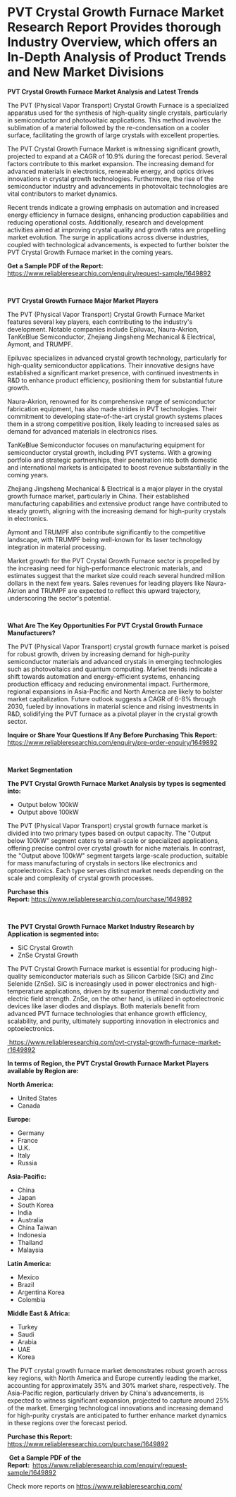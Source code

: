 <p><h1>PVT Crystal Growth Furnace Market Research Report Provides thorough Industry Overview, which offers an In-Depth Analysis of Product Trends and New Market Divisions</h1></p><p><strong>PVT Crystal Growth Furnace Market Analysis and Latest Trends</strong></p>
<p><p>The PVT (Physical Vapor Transport) Crystal Growth Furnace is a specialized apparatus used for the synthesis of high-quality single crystals, particularly in semiconductor and photovoltaic applications. This method involves the sublimation of a material followed by the re-condensation on a cooler surface, facilitating the growth of large crystals with excellent properties.</p><p>The PVT Crystal Growth Furnace Market is witnessing significant growth, projected to expand at a CAGR of 10.9% during the forecast period. Several factors contribute to this market expansion. The increasing demand for advanced materials in electronics, renewable energy, and optics drives innovations in crystal growth technologies. Furthermore, the rise of the semiconductor industry and advancements in photovoltaic technologies are vital contributors to market dynamics. </p><p>Recent trends indicate a growing emphasis on automation and increased energy efficiency in furnace designs, enhancing production capabilities and reducing operational costs. Additionally, research and development activities aimed at improving crystal quality and growth rates are propelling market evolution. The surge in applications across diverse industries, coupled with technological advancements, is expected to further bolster the PVT Crystal Growth Furnace market in the coming years.</p></p>
<p><strong>Get a Sample PDF of the Report:&nbsp;</strong> <a href="https://www.reliableresearchiq.com/enquiry/request-sample/1649892?utm_campaign=2238&utm_medium=2&utm_source=Github&utm_content=ia&utm_term=23032025&utm_id=pvt-crystal-growth-furnace">https://www.reliableresearchiq.com/enquiry/request-sample/1649892</a></p>
<p>&nbsp;</p>
<p><strong>PVT Crystal Growth Furnace Major Market Players</strong></p>
<p><p>The PVT (Physical Vapor Transport) Crystal Growth Furnace Market features several key players, each contributing to the industry's development. Notable companies include Epiluvac, Naura-Akrion, TanKeBlue Semiconductor, Zhejiang Jingsheng Mechanical & Electrical, Aymont, and TRUMPF.</p><p>Epiluvac specializes in advanced crystal growth technology, particularly for high-quality semiconductor applications. Their innovative designs have established a significant market presence, with continued investments in R&D to enhance product efficiency, positioning them for substantial future growth.</p><p>Naura-Akrion, renowned for its comprehensive range of semiconductor fabrication equipment, has also made strides in PVT technologies. Their commitment to developing state-of-the-art crystal growth systems places them in a strong competitive position, likely leading to increased sales as demand for advanced materials in electronics rises.</p><p>TanKeBlue Semiconductor focuses on manufacturing equipment for semiconductor crystal growth, including PVT systems. With a growing portfolio and strategic partnerships, their penetration into both domestic and international markets is anticipated to boost revenue substantially in the coming years.</p><p>Zhejiang Jingsheng Mechanical & Electrical is a major player in the crystal growth furnace market, particularly in China. Their established manufacturing capabilities and extensive product range have contributed to steady growth, aligning with the increasing demand for high-purity crystals in electronics.</p><p>Aymont and TRUMPF also contribute significantly to the competitive landscape, with TRUMPF being well-known for its laser technology integration in material processing. </p><p>Market growth for the PVT Crystal Growth Furnace sector is propelled by the increasing need for high-performance electronic materials, and estimates suggest that the market size could reach several hundred million dollars in the next few years. Sales revenues for leading players like Naura-Akrion and TRUMPF are expected to reflect this upward trajectory, underscoring the sector's potential.</p></p>
<p>&nbsp;</p>
<p><strong>What Are The Key Opportunities For PVT Crystal Growth Furnace Manufacturers?</strong></p>
<p><p>The PVT (Physical Vapor Transport) crystal growth furnace market is poised for robust growth, driven by increasing demand for high-purity semiconductor materials and advanced crystals in emerging technologies such as photovoltaics and quantum computing. Market trends indicate a shift towards automation and energy-efficient systems, enhancing production efficacy and reducing environmental impact. Furthermore, regional expansions in Asia-Pacific and North America are likely to bolster market capitalization. Future outlook suggests a CAGR of 6-8% through 2030, fueled by innovations in material science and rising investments in R&D, solidifying the PVT furnace as a pivotal player in the crystal growth sector.</p></p>
<p><strong>Inquire or Share Your Questions If Any Before Purchasing This Report:</strong> <a href="https://www.reliableresearchiq.com/enquiry/pre-order-enquiry/1649892?utm_campaign=2238&utm_medium=2&utm_source=Github&utm_content=ia&utm_term=23032025&utm_id=pvt-crystal-growth-furnace">https://www.reliableresearchiq.com/enquiry/pre-order-enquiry/1649892</a></p>
<p>&nbsp;</p>
<p><strong>Market Segmentation</strong></p>
<p><strong>The PVT Crystal Growth Furnace Market Analysis by types is segmented into:</strong></p>
<p><ul><li>Output below 100kW</li><li>Output above 100kW</li></ul></p>
<p><p>The PVT (Physical Vapor Transport) crystal growth furnace market is divided into two primary types based on output capacity. The "Output below 100kW" segment caters to small-scale or specialized applications, offering precise control over crystal growth for niche materials. In contrast, the "Output above 100kW" segment targets large-scale production, suitable for mass manufacturing of crystals in sectors like electronics and optoelectronics. Each type serves distinct market needs depending on the scale and complexity of crystal growth processes.</p></p>
<p><strong>Purchase this Report:&nbsp;</strong><a href="https://www.reliableresearchiq.com/purchase/1649892?utm_campaign=2238&utm_medium=2&utm_source=Github&utm_content=ia&utm_term=23032025&utm_id=pvt-crystal-growth-furnace">https://www.reliableresearchiq.com/purchase/1649892</a></p>
<p>&nbsp;</p>
<p><strong>The PVT Crystal Growth Furnace Market Industry Research by Application is segmented into:</strong></p>
<p><ul><li>SiC Crystal Growth</li><li>ZnSe Crystal Growth</li></ul></p>
<p><p>The PVT Crystal Growth Furnace market is essential for producing high-quality semiconductor materials such as Silicon Carbide (SiC) and Zinc Selenide (ZnSe). SiC is increasingly used in power electronics and high-temperature applications, driven by its superior thermal conductivity and electric field strength. ZnSe, on the other hand, is utilized in optoelectronic devices like laser diodes and displays. Both materials benefit from advanced PVT furnace technologies that enhance growth efficiency, scalability, and purity, ultimately supporting innovation in electronics and optoelectronics.</p></p>
<p><a href="https://www.reliableresearchiq.com/pvt-crystal-growth-furnace-market-r1649892?utm_campaign=2238&utm_medium=2&utm_source=Github&utm_content=ia&utm_term=23032025&utm_id=pvt-crystal-growth-furnace">&nbsp;https://www.reliableresearchiq.com/pvt-crystal-growth-furnace-market-r1649892</a></p>
<p><strong>In terms of Region, the PVT Crystal Growth Furnace Market Players available by Region are:</strong></p>
<p>
    <p> <strong> North America: </strong>
        <ul>
            <li>United States</li>
            <li>Canada</li>
        </ul>
        </p> 
    <p> <strong> Europe: </strong>
        <ul>
            <li>Germany</li>
            <li>France</li>
            <li>U.K.</li>
            <li>Italy</li>
            <li>Russia</li>
        </ul>
        </p> 
    <p> <strong> Asia-Pacific: </strong>
        <ul>
            <li>China</li>
            <li>Japan</li>
            <li>South Korea</li>
            <li>India</li>
            <li>Australia</li>
            <li>China Taiwan</li>
            <li>Indonesia</li>
            <li>Thailand</li>
            <li>Malaysia</li>
        </ul>
        </p> 
    <p> <strong> Latin America: </strong>
        <ul>
            <li>Mexico</li>
            <li>Brazil</li>
            <li>Argentina Korea</li>
            <li>Colombia</li>
        </ul>
        </p> 
    <p> <strong> Middle East & Africa: </strong>
        <ul>
            <li>Turkey</li>
            <li>Saudi</li>
            <li>Arabia</li>
            <li>UAE</li>
            <li>Korea</li>
        </ul>
    </p>
    </p>
<p><p>The PVT crystal growth furnace market demonstrates robust growth across key regions, with North America and Europe currently leading the market, accounting for approximately 35% and 30% market share, respectively. The Asia-Pacific region, particularly driven by China's advancements, is expected to witness significant expansion, projected to capture around 25% of the market. Emerging technological innovations and increasing demand for high-purity crystals are anticipated to further enhance market dynamics in these regions over the forecast period.</p></p>
<p><strong>Purchase this Report: </strong><a href="https://www.reliableresearchiq.com/purchase/1649892?utm_campaign=2238&utm_medium=2&utm_source=Github&utm_content=ia&utm_term=23032025&utm_id=pvt-crystal-growth-furnace">https://www.reliableresearchiq.com/purchase/1649892</a></p>
<p>&nbsp;<strong>Get a Sample PDF of the Report:&nbsp;&nbsp;</strong><a href="https://www.reliableresearchiq.com/enquiry/request-sample/1649892?utm_campaign=2238&utm_medium=2&utm_source=Github&utm_content=ia&utm_term=23032025&utm_id=pvt-crystal-growth-furnace">https://www.reliableresearchiq.com/enquiry/request-sample/1649892</a></p>
<p><strong></strong></p>
<p>Check more reports on <a href="https://www.reliableresearchiq.com/?utm_campaign=2238&utm_medium=2&utm_source=Github&utm_content=ia&utm_term=23032025&utm_id=pvt-crystal-growth-furnace">https://www.reliableresearchiq.com/</a></p>